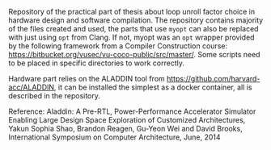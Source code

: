 Repository of the practical part of thesis about loop unroll factor choice in hardware design and software compilation. The repository contains majority of the files created and used, the parts that use `myopt` can also be replaced with just using `opt` from Clang. If not, myopt was an `opt` wrapper provided by the following framework from a Compiler Construction course: https://bitbucket.org/vusec/vu-coco-public/src/master/. Some scripts need to be placed in specific directories to work correctly.

Hardware part relies on the ALADDIN tool from https://github.com/harvard-acc/ALADDIN, it can be installed the simplest as a docker container, all is described in the repository.

Reference: Aladdin: A Pre-RTL, Power-Performance Accelerator Simulator Enabling Large Design Space Exploration of Customized Architectures, Yakun Sophia Shao, Brandon Reagen, Gu-Yeon Wei and David Brooks, International Symposium on Computer Architecture, June, 2014
